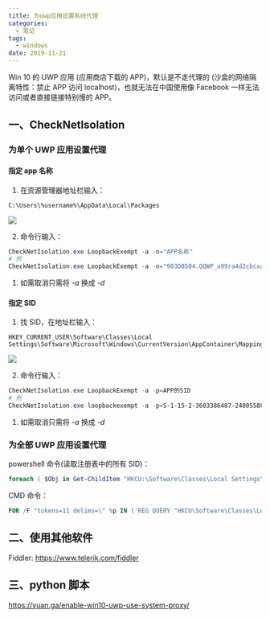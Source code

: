 ```yaml
---
title: 为uwp应用设置系统代理
categories:
  - 笔记
tags:
  - windows
date: 2019-11-21
---
```


Win 10 的 UWP 应用 (应用商店下载的 APP)，默认是不走代理的 (沙盒的网络隔离特性：禁止 APP 访问 localhost)，也就无法在中国使用像 Facebook 一样无法访问或者直接链接特别慢的 APP。

<!--more-->

## 一、CheckNetIsolation

### 为单个 UWP 应用设置代理

#### 指定 app 名称

1. 在资源管理器地址栏输入：

```
C:\Users\%username%\AppData\Local\Packages
```

![](https://i.loli.net/2021/11/26/pDxNFfQYL8sIVnA.png)

2. 命令行输入：

```powershell
CheckNetIsolation.exe LoopbackExempt -a -n="APP名称"
# 例
CheckNetIsolation.exe LoopbackExempt -a -n="903DB504.QQWP_a99ra4d2cbcxa"
```

1. 如需取消只需将 _-a_ 换成 _-d_

#### 指定 SID

1. 找 SID，在地址栏输入：

```
HKEY_CURRENT_USER\Software\Classes\Local Settings\Software\Microsoft\Windows\CurrentVersion\AppContainer\Mappings
```

![](https://i.loli.net/2021/11/26/EVzc3CHZja4Dq6A.png)

2. 命令行输入：

```powershell
CheckNetIsolation.exe LoopbackExempt -a -p=APP的SID
# 例
CheckNetIsolation.exe loopbackexempt -a -p=S-1-15-2-3603386487-2480558841-1671909046-581189492-76553544-2527268699-3538496040
```

1. 如需取消只需将 _-a_ 换成 _-d_

### 为全部 UWP 应用设置代理

powershell 命令(读取注册表中的所有 SID)：

```powershell
foreach ( $Obj in Get-ChildItem "HKCU:\Software\Classes\Local Settings\Software\Microsoft\Windows\CurrentVersion\AppContainer\Mappings\" -name ) { CheckNetIsolation.exe LoopbackExempt -a -n=$Oj }
```

CMD 命令：

```powershell
FOR /F "tokens=11 delims=\" %p IN ('REG QUERY "HKCU\Software\Classes\Local Settings\Software\Microsoft\Windows\CurrentVersion\AppContainer\Mappings"') DO CheckNetIsolation.exe LoopbackExempt -a -p=%p
```

## 二、使用其他软件

Fiddler: <https://www.telerik.com/fiddler>

## 三、python 脚本

<https://yuan.ga/enable-win10-uwp-use-system-proxy/>
